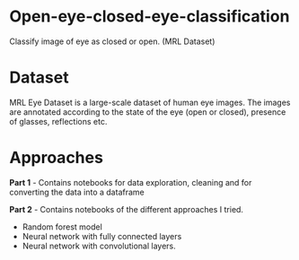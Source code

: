 # Open-eye-closed-eye-classification
Classify image of eye as closed or open. (MRL Dataset)

# Dataset 
MRL Eye Dataset is a large-scale dataset of human eye images. The images are annotated according to the state of the eye (open or closed), presence of glasses, reflections etc. 

# Approaches

**Part 1** - Contains notebooks for data exploration, cleaning and for converting the data into a dataframe

**Part 2** - Contains notebooks of the different approaches I tried. 

* Random forest model
* Neural network with fully connected layers
* Neural network with convolutional layers.

